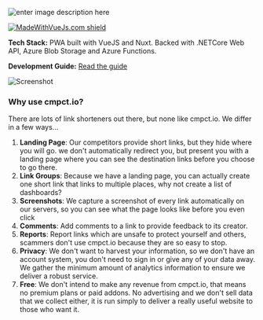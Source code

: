 

  
  

![enter image description here](https://cmpct.azureedge.net/logo--light.png)

[![MadeWithVueJs.com shield](https://madewithvuejs.com/storage/repo-shields/2167-shield.svg)](https://madewithvuejs.com/p/cmpct-io/shield-link)

**Tech Stack:** PWA built with VueJS and Nuxt. Backed with .NETCore Web API, Azure Blob Storage and Azure Functions.

**Development Guide:** [Read the guide](https://github.com/tommcclean/cmpct.io/blob/documentation/local.md)

![Screenshot](https://cmpct.azureedge.net/marketing/home-dark-en.png)  

### Why use cmpct.io?
There are lots of link shorteners out there, but none like cmpct.io. We differ in a few ways...

1.  **Landing Page**: Our competitors provide short links, but they hide where you will go. we don't automatically redirect you, but present you with a landing page where you can see the destination links before you choose to go there.
2. **Link Groups**: Because we have a landing page, you can actually create one short link that links to multiple places, why not create a list of dashboards?
3. **Screenshots**: We capture a screenshot of every link automatically on our servers, so you can see what the page looks like before you even click
4.  **Comments**: Add comments to a link to provide feedback to its creator.
5.  **Reports**: Report links which are unsafe to protect yourself and others, scammers don't use cmpct.io because they are so easy to stop.
6.  **Privacy**: We don't want to harvest your information, so we don't have an account system, you don't need to sign in or give any of your data away. We gather the minimum amount of analytics information to ensure we deliver a robust service.
7.  **Free**: We don't intend to make any revenue from cmpct.io, that means no premium plans or paid addons. No advertising and we don't sell data that we collect either, it is run simply to deliver a really useful website to those who want it.
